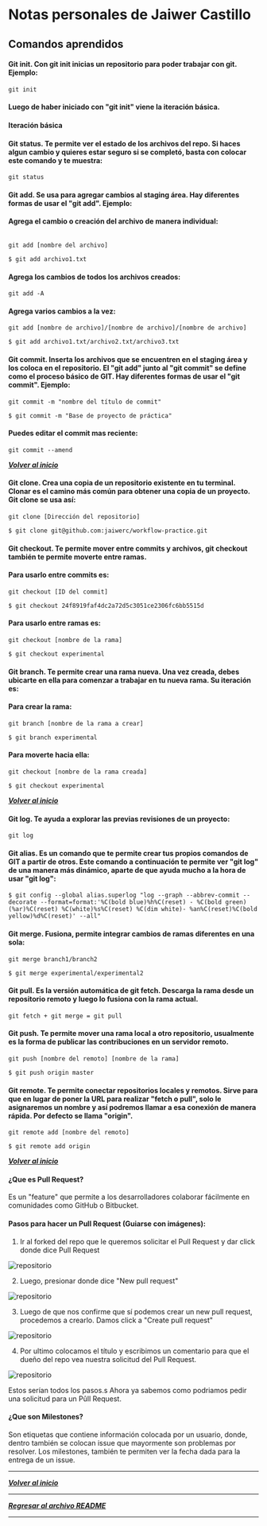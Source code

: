 # Notas personales de Jaiwer Castillo

## Comandos aprendidos

#### Git init. Con git init inicias un repositorio para poder trabajar con git. Ejemplo:
```Shell 
git init
```

#### Luego de haber iniciado con "git init" viene la iteración básica. 

#### Iteración básica

#### Git status. Te permite ver el estado de los archivos del repo. Si haces algun cambio y quieres estar seguro si se completó, basta con colocar este comando y te muestra: 
```Shell
git status
```
#### Git add. Se usa para agregar cambios al staging área. Hay diferentes formas de usar el "git add". Ejemplo: 

#### Agrega el cambio o creación del archivo de manera individual:
```Shell

git add [nombre del archivo] 

$ git add archivo1.txt
```
#### Agrega los cambios de todos los archivos creados:
```Shell
git add -A
```
#### Agrega varios cambios a la vez:
```Shell
git add [nombre de archivo]/[nombre de archivo]/[nombre de archivo]

$ git add archivo1.txt/archivo2.txt/archivo3.txt
```

#### Git commit. Inserta los archivos que se encuentren en el staging área y los coloca en el repositorio. El "git add" junto al "git commit" se define como el proceso básico de GIT. Hay diferentes formas de usar el "git commit". Ejemplo:
```Shell 
git commit -m "nombre del título de commit"

$ git commit -m "Base de proyecto de práctica"  
```

#### Puedes editar el commit mas reciente: 
```Shell 
git commit --amend 
```

***[Volver al inicio](#notas-personales-de-jaiwer-castillo)***

#### Git clone. Crea una copia de un repositorio existente en tu terminal. Clonar es el camino más común para obtener una copia de un proyecto. Git clone se usa así: 
```Shell
git clone [Dirección del repositorio]

$ git clone git@github.com:jaiwerc/workflow-practice.git
```
#### Git checkout. Te permite mover entre commits y archivos, git checkout también te permite moverte entre ramas.

#### Para usarlo entre commits es:
```Shell
git checkout [ID del commit]

$ git checkout 24f8919faf4dc2a72d5c3051ce2306fc6bb5515d
```
#### Para usarlo entre ramas es:
```Shell
git checkout [nombre de la rama]

$ git checkout experimental
```

#### Git branch. Te permite crear una rama nueva. Una vez creada, debes ubicarte en ella para comenzar a trabajar en tu nueva rama. Su iteración es: 

#### Para crear la rama:
```Shell 
git branch [nombre de la rama a crear]

$ git branch experimental
```

#### Para moverte hacia ella:
```Shell
git checkout [nombre de la rama creada]  

$ git checkout experimental 
```


***[Volver al inicio](#notas-personales-de-jaiwer-castillo)*** 


#### Git log. Te ayuda a explorar las previas revisiones de un proyecto: 
```Shell 
git log
```

#### Git alias. Es un comando que te permite crear tus propios comandos de GIT a partir de otros. Este comando a continuación te permite ver "git log" de una manera más dinámico, aparte de que ayuda mucho a la hora de usar "git log":
```Shell
$ git config --global alias.superlog "log --graph --abbrev-commit --decorate --format=format:'%C(bold blue)%h%C(reset) - %C(bold green)(%ar)%C(reset) %C(white)%s%C(reset) %C(dim white)- %an%C(reset)%C(bold yellow)%d%C(reset)' --all"
```

#### Git merge. Fusiona, permite integrar cambios de ramas diferentes en una sola: 
```Shell
git merge branch1/branch2

$ git merge experimental/experimental2
``` 

#### Git pull. Es la versión automática de git fetch. Descarga la rama desde un repositorio remoto y luego lo fusiona con la rama actual.
```Shell 
git fetch + git merge = git pull
```
#### Git push. Te permite mover una rama local a otro repositorio, usualmente es la forma de publicar las contribuciones en un servidor remoto.
```Shell
git push [nombre del remoto] [nombre de la rama]

$ git push origin master
```

#### Git remote. Te permite conectar repositorios locales y remotos. Sirve para que en lugar de poner la URL para realizar "fetch o pull", solo le asignaremos un nombre y así podremos llamar a esa conexión de manera rápida. Por defecto se llama "origin".
```Shell 
git remote add [nombre del remoto]

$ git remote add origin
```

***[Volver al inicio](#notas-personales-de-jaiwer-castillo)*** 

#### ¿Que es Pull Request?

Es un "feature" que permite a los desarrolladores colaborar fácilmente en comunidades como GitHub o Bitbucket. 

#### Pasos para hacer un Pull Request (Guiarse con imágenes):

1. Ir al forked del repo que le queremos solicitar el Pull Request y dar click donde dice Pull Request

![repositorio](img/7._.jpg)

2. Luego, presionar donde dice "New pull request"

![repositorio](img/8._.jpg)

3. Luego de que nos confirme que sí podemos crear un new pull request, procedemos a crearlo. Damos click a "Create pull request"  

![repositorio](img/9._.jpg)

4. Por ultimo colocamos el título y escribimos un comentario para que el dueño del repo vea nuestra solicitud del Pull Request.

![repositorio](img/10._.jpg)

Estos serían todos los pasos.s Ahora ya sabemos como podriamos pedir una solicitud para un Pûll Request.

#### ¿Que son Milestones?

Son etiquetas que contiene información colocada por un usuario, donde, dentro también se colocan issue que mayormente son problemas por resolver. Los milestones, también te permiten ver la fecha dada para la entrega de un issue. 

--------------------------------------------------------

***[Volver al inicio](#notas-personales-de-jaiwer-castillo)*** 

--------------------------------------------------------

***[Regresar al archivo README](README.md)***

--------------------------------------------------------